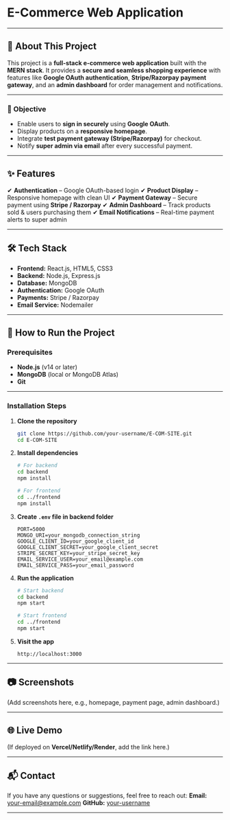 # **E-Commerce Web Application**

---

## **📌 About This Project**

This project is a **full-stack e-commerce web application** built with the **MERN stack**. It provides a **secure and seamless shopping experience** with features like **Google OAuth authentication**, **Stripe/Razorpay payment gateway**, and an **admin dashboard** for order management and notifications.

---

### **🎯 Objective**

* Enable users to **sign in securely** using **Google OAuth**.
* Display products on a **responsive homepage**.
* Integrate **test payment gateway (Stripe/Razorpay)** for checkout.
* Notify **super admin via email** after every successful payment.

---

## **✨ Features**

✔ **Authentication** – Google OAuth-based login
✔ **Product Display** – Responsive homepage with clean UI
✔ **Payment Gateway** – Secure payment using **Stripe / Razorpay**
✔ **Admin Dashboard** – Track products sold & users purchasing them
✔ **Email Notifications** – Real-time payment alerts to super admin

---

## **🛠 Tech Stack**

* **Frontend:** React.js, HTML5, CSS3
* **Backend:** Node.js, Express.js
* **Database:** MongoDB
* **Authentication:** Google OAuth
* **Payments:** Stripe / Razorpay
* **Email Service:** Nodemailer

---

## **🚀 How to Run the Project**

### **Prerequisites**

* **Node.js** (v14 or later)
* **MongoDB** (local or MongoDB Atlas)
* **Git**

---

### **Installation Steps**

1. **Clone the repository**

   ```bash
   git clone https://github.com/your-username/E-COM-SITE.git
   cd E-COM-SITE
   ```

2. **Install dependencies**

   ```bash
   # For backend
   cd backend
   npm install

   # For frontend
   cd ../frontend
   npm install
   ```

3. **Create `.env` file in backend folder**

   ```env
   PORT=5000
   MONGO_URI=your_mongodb_connection_string
   GOOGLE_CLIENT_ID=your_google_client_id
   GOOGLE_CLIENT_SECRET=your_google_client_secret
   STRIPE_SECRET_KEY=your_stripe_secret_key
   EMAIL_SERVICE_USER=your_email@example.com
   EMAIL_SERVICE_PASS=your_email_password
   ```

4. **Run the application**

   ```bash
   # Start backend
   cd backend
   npm start

   # Start frontend
   cd ../frontend
   npm start
   ```

5. **Visit the app**

   ```
   http://localhost:3000
   ```

---

## **📷 Screenshots**

(Add screenshots here, e.g., homepage, payment page, admin dashboard.)

---

## **🌐 Live Demo**

(If deployed on **Vercel/Netlify/Render**, add the link here.)

---

## **📬 Contact**

If you have any questions or suggestions, feel free to reach out:
**Email:** [your-email@example.com](mailto:your-email@example.com)
**GitHub:** [your-username](https://github.com/your-username)

---
